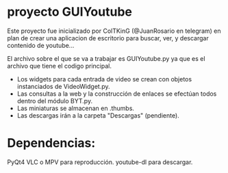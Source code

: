 # proyecto GUIYoutube

Este proyecto fue inicializado por ColTKinG (@JuanRosario en telegram) en plan de crear
una aplicacion de escritorio para buscar, ver, y descargar contenido de youtube...

El archivo sobre el que se va a trabajar es GUIYoutube.py ya que es el archivo que
tiene el codigo principal.

- Los widgets para cada entrada de video se crean con objetos instanciados de VideoWidget.py.
- Las consultas a la web y la construcción de enlaces se efectúan todos dentro del módulo BYT.py.
- Las miniaturas se almacenan en .thumbs.
- Las descargas irán a la carpeta "Descargas" (pendiente).

# Dependencias:

PyQt4
VLC o MPV para reproducción. youtube-dl para descargar.